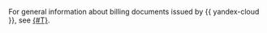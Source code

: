 For general information about billing documents issued by {{ yandex-cloud }}, see [{#T}](../../billing/payment/documents.md).